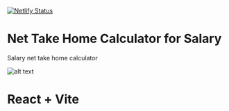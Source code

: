 [![Netlify Status](https://api.netlify.com/api/v1/badges/22031b97-5140-425a-aeb8-f993d0c91edf/deploy-status)](https://app.netlify.com/sites/ironfruit-nettakehome/deploys)

# Net Take Home Calculator for Salary
Salary net take home calculator

![alt text](<Screenshot 2024-10-20 at 12.25.09 PM.png>)

# React + Vite

